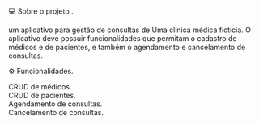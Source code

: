 💻 Sobre o projeto..

um aplicativo para gestão de consultas de Uma clínica médica fictícia. O aplicativo deve possuir funcionalidades que permitam o cadastro de médicos e de pacientes, e também o agendamento e cancelamento de consultas.

⚙️ Funcionalidades.

CRUD de médicos.<br>
CRUD de pacientes.<br>
Agendamento de consultas.<br>
Cancelamento de consultas.

